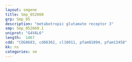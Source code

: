 ```yaml
---
layout: smgene
title: Smp_052660
grp: Smp_05
description: "metabotropic glutamate receptor 3"
smp: Smp_052660.1
uniprot: "G4VAL6"
length:  1467
cdd: "COG0683, cd06362, cl10011, pfam01094, pfam13458"
kk: ns
categories: sm
---
```

